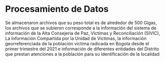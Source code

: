 # Procesamiento de Datos

Se almacenaron archivos que su peso total es de alrededor de 500 Gigas, los archivos que se subieron corresponde a la información del sistema de información de la Alta Consejeria de Paz, Victimas y Reconciliación (SIVIC), La información Compartida por la Unidad de Victimas, la información georreferenciada de la población victima radicada en Bogota desde el primer trimestre del 2021 e información de diferentes entidades del Distrito que prestan atenciones a la población para su identificación de la localidad


